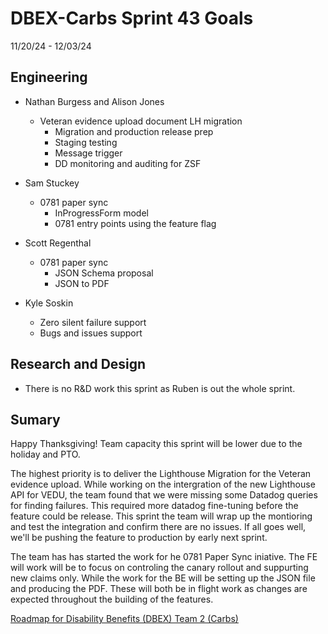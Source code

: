 # DBEX-Carbs Sprint 43 Goals	
11/20/24 - 12/03/24

## Engineering
  - Nathan Burgess and Alison Jones
    - Veteran evidence upload document LH migration
       - Migration and production release prep
       - Staging testing
       - Message trigger
       - DD monitoring and auditing for ZSF
      
  - Sam Stuckey
    - 0781 paper sync
      - InProgressForm model
      - 0781 entry points using the feature flag 
         
 - Scott Regenthal
    - 0781 paper sync
      - JSON Schema proposal 
      - JSON to PDF 

- Kyle Soskin
    - Zero silent failure support
    - Bugs and issues support 


## Research and Design
- There is no R&D work this sprint as Ruben is out the whole sprint. 

## Sumary
Happy Thanksgiving! Team capacity this sprint will be lower due to the holiday and PTO. 

The highest priority is to deliver the Lighthouse Migration for the Veteran evidence upload. While working on the intergration of the new Lighthouse API for VEDU, the team found that we were missing some Datadog queries for finding failures. This required more datadog fine-tuning before the feature could be release. This sprint the team will wrap up the montioring and test the integration and confirm there are no issues. If all goes well, we'll be pushing the feature to production by early next sprint. 

The team has has started the work for he 0781 Paper Sync iniative. The FE will work will be to focus on controling the canary rollout and suppurting new claims only. While the work for the BE will be setting up the JSON file and producing the PDF. These will both be in flight work as changes are expected throughout the building of the features. 

[Roadmap for Disability Benefits (DBEX) Team 2 (Carbs)](https://app.mural.co/t/departmentofveteransaffairs9999/m/departmentofveteransaffairs9999/1717458460532/5a74ece0ca694a9e6c85b3a1130a8c7b8dabf123?wid=0-1728398176278)
